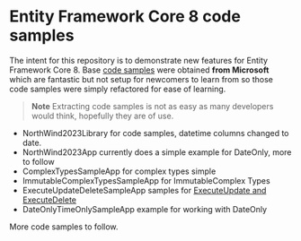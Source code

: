 # Entity Framework Core 8 code samples

The intent for this repository is to demonstrate new features for Entity Framework Core 8. Base [code samples](https://github.com/dotnet/EntityFramework.Docs/tree/main/samples/core/Miscellaneous/NewInEFCore8) were obtained **from Microsoft** which are fantastic but not setup for newcomers to learn from so those code samples were simply refactored for ease of learning.

> **Note**
> Extracting code samples is not as easy as many developers would think, hopefully they are of use.

- NorthWind2023Library for code samples, datetime columns changed to date.
- NorthWind2023App currently does a simple example for DateOnly, more to follow
- ComplexTypesSampleApp for complex types simple
- ImmutableComplexTypesSampleApp for ImmutableComplex Types
- ExecuteUpdateDeleteSampleApp samples for [ExecuteUpdate and ExecuteDelete](https://learn.microsoft.com/en-us/ef/core/saving/execute-insert-update-delete)
- DateOnlyTimeOnlySampleApp example for working with DateOnly

More code samples to follow.